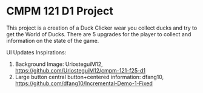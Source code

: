 # CMPM 121 D1 Project

This project is a creation of a Duck Clicker wear you collect ducks and try to get the World of Ducks. There are 5 upgrades for the player to collect and information on the state of the game.

UI Updates Inspirations:

1. Background Image: UriosteguiM12, <https://github.com/UriosteguiM12/cmpm-121-f25-d1>
2. Large button central button+centered information: dfang10, <https://github.com/dfang10/Incremental-Demo-1-Fixed>
